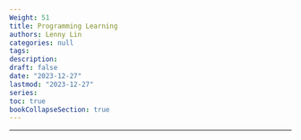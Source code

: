 ```yaml
---
Weight: 51
title: Programming Learning
authors: Lenny Lin
categories: null
tags: 
description: 
draft: false
date: "2023-12-27"
lastmod: "2023-12-27"
series:
toc: true
bookCollapseSection: true
---
```



<!--more-->

---



